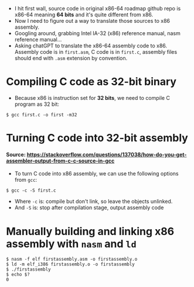 - I hit first wall, source code in original x86-64 roadmap github repo is x86-64 meaning __64 bits__ and it's quite different from x86.
- Now I need to figure out a way to translate those sources to x86 assembly.
- Googling around, grabbing Intel IA-32 (x86) reference manual, nasm reference manual...
- Asking chatGPT to translate the x86-64 assembly code to x86.
Assembly code is in `first.asm`, C code is in `first.c`, assembly files should end with `.asm` extension by convention.

# Compiling C code as 32-bit binary
- Because x86 is instruction set for __32 bits__, we need to compile C program as 32 bit:
```
$ gcc first.c -o first -m32
```

# Turning C code into 32-bit assembly
#### Source: https://stackoverflow.com/questions/137038/how-do-you-get-assembler-output-from-c-c-source-in-gcc
- To turn C code into x86 assembly, we can use the following options from `gcc`:
```terminal
$ gcc -c -S first.c
```
- Where `-c` is: compile but don't link, so leave the objects unlinked.
- And `-S` is: stop after compilation stage, output assembly code



# Manually building and linking x86 assembly with `nasm` and `ld`
```terminal
$ nasm -f elf firstassembly.asm -o firstassembly.o
$ ld -m elf_i386 firstassembly.o -o firstassembly
$ ./firstassembly 
$ echo $?
0
```